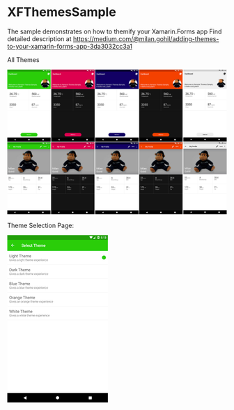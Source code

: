 # XFThemesSample
The sample demonstrates on how to themify your Xamarin.Forms app
Find detailed description at https://medium.com/@milan.gohil/adding-themes-to-your-xamarin-forms-app-3da3032cc3a1

All Themes

![alt text](https://github.com/MGohil/XFThemesSample/blob/master/Arts/AllThemes.png)

Theme Selection Page:

![alt text](https://github.com/MGohil/XFThemesSample/blob/master/Arts/ThemeSelectionPage.png)
